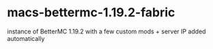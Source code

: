 # macs-bettermc-1.19.2-fabric
instance of BetterMC 1.19.2 with a few custom mods + server IP added automatically
